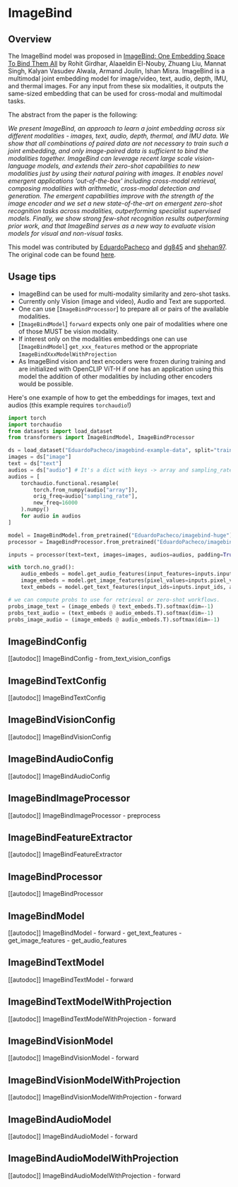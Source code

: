<!--Copyright 2024 The HuggingFace Team. All rights reserved.

Licensed under the Apache License, Version 2.0 (the "License"); you may not use this file except in compliance with
the License. You may obtain a copy of the License at

http://www.apache.org/licenses/LICENSE-2.0

Unless required by applicable law or agreed to in writing, software distributed under the License is distributed on
an "AS IS" BASIS, WITHOUT WARRANTIES OR CONDITIONS OF ANY KIND, either express or implied. See the License for the
specific language governing permissions and limitations under the License.
-->

# ImageBind

## Overview

The ImageBind model was proposed in [ImageBind: One Embedding Space To Bind Them All](https://arxiv.org/abs/2305.05665) by Rohit Girdhar, Alaaeldin El-Nouby, Zhuang Liu, Mannat Singh, Kalyan Vasudev Alwala, Armand Joulin, Ishan Misra.
ImageBind is a multimodal joint embedding model for image/video, text, audio, depth, IMU, and thermal images.
For any input from these six modalities, it outputs the same-sized embedding that can be used for cross-modal and multimodal tasks.

The abstract from the paper is the following:

*We present ImageBind, an approach to learn a joint embedding across six different modalities - images, text, audio, depth, thermal, and IMU data. We show that all combinations of paired data are not necessary to train such a joint embedding, and only image-paired data is sufficient to bind the modalities together. ImageBind can leverage recent large scale vision-language models, and extends their zero-shot capabilities to new modalities just by using their natural pairing with images. It enables novel emergent applications 'out-of-the-box' including cross-modal retrieval, composing modalities with arithmetic, cross-modal detection and generation. The emergent capabilities improve with the strength of the image encoder and we set a new state-of-the-art on emergent zero-shot recognition tasks across modalities, outperforming specialist supervised models. Finally, we show strong few-shot recognition results outperforming prior work, and that ImageBind serves as a new way to evaluate vision models for visual and non-visual tasks.*

This model was contributed by [EduardoPacheco](https://huggingface.co/EduardoPacheco) and [dg845](https://huggingface.co/dg845) and [shehan97](https://huggingface.co/shehan97).
The original code can be found [here](https://github.com/facebookresearch/ImageBind).

## Usage tips

- ImageBind can be used for multi-modality similarity and zero-shot tasks.
- Currently only Vision (image and video), Audio and Text are supported.
- One can use [`ImageBindProcessor`] to prepare all or pairs of the available modalities.
- [`ImageBindModel`] `forward` expects only one pair of modalities where one of those MUST be vision modality.
- If interest only on the modalities embeddings one can use [`ImageBindModel`] `get_xxx_features` method or the appropriate `ImageBindXxxModelWithProjection`
- As ImageBind vision and text encoders were frozen during training and are initialized with OpenCLIP ViT-H if one has an application using this model the addition of other modalities by including other encoders would be possible.

Here's one example of how to get the embeddings for images, text and audios (this example requires `torchaudio`!)

```python
import torch
import torchaudio
from datasets import load_dataset
from transformers import ImageBindModel, ImageBindProcessor

ds = load_dataset("EduardoPacheco/imagebind-example-data", split="train")
images = ds["image"]
text = ds["text"]
audios = ds["audio"] # It's a dict with keys -> array and sampling_rate
audios = [
    torchaudio.functional.resample(
        torch.from_numpy(audio["array"]), 
        orig_freq=audio["sampling_rate"], 
        new_freq=16000
    ).numpy() 
    for audio in audios
]

model = ImageBindModel.from_pretrained("EduardoPacheco/imagebind-huge")
processor = ImageBindProcessor.from_pretrained("EduardoPacheco/imagebind-huge")

inputs = processor(text=text, images=images, audios=audios, padding=True, return_tensors="pt")

with torch.no_grad():
    audio_embeds = model.get_audio_features(input_features=inputs.input_features)
    image_embeds = model.get_image_features(pixel_values=inputs.pixel_values)
    text_embeds = model.get_text_features(input_ids=inputs.input_ids, attention_mask=inputs.attention_mask)

# we can compute probs to use for retrieval or zero-shot workflows.
probs_image_text = (image_embeds @ text_embeds.T).softmax(dim=-1)
probs_text_audio = (text_embeds @ audio_embeds.T).softmax(dim=-1)
probs_image_audio = (image_embeds @ audio_embeds.T).softmax(dim=-1)
```

## ImageBindConfig

[[autodoc]] ImageBindConfig
    - from_text_vision_configs

## ImageBindTextConfig

[[autodoc]] ImageBindTextConfig

## ImageBindVisionConfig

[[autodoc]] ImageBindVisionConfig

## ImageBindAudioConfig

[[autodoc]] ImageBindAudioConfig

## ImageBindImageProcessor

[[autodoc]] ImageBindImageProcessor
    - preprocess

## ImageBindFeatureExtractor

[[autodoc]] ImageBindFeatureExtractor

## ImageBindProcessor

[[autodoc]] ImageBindProcessor

## ImageBindModel

[[autodoc]] ImageBindModel
    - forward
    - get_text_features
    - get_image_features
    - get_audio_features

## ImageBindTextModel

[[autodoc]] ImageBindTextModel
    - forward

## ImageBindTextModelWithProjection

[[autodoc]] ImageBindTextModelWithProjection
    - forward

## ImageBindVisionModel

[[autodoc]] ImageBindVisionModel
    - forward


## ImageBindVisionModelWithProjection

[[autodoc]] ImageBindVisionModelWithProjection
    - forward

## ImageBindAudioModel

[[autodoc]] ImageBindAudioModel
    - forward

## ImageBindAudioModelWithProjection

[[autodoc]] ImageBindAudioModelWithProjection
    - forward